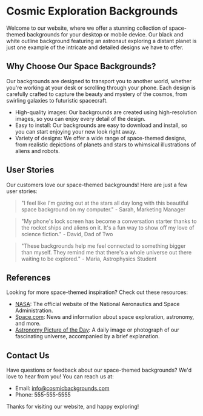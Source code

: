 <!--font:Montserrat-->

# Cosmic Exploration Backgrounds

Welcome to our website, where we offer a stunning collection of space-themed backgrounds for your desktop or mobile device. Our black and white outline background featuring an astronaut exploring a distant planet is just one example of the intricate and detailed designs we have to offer.

## Why Choose Our Space Backgrounds?

Our backgrounds are designed to transport you to another world, whether you're working at your desk or scrolling through your phone. Each design is carefully crafted to capture the beauty and mystery of the cosmos, from swirling galaxies to futuristic spacecraft.

- High-quality images: Our backgrounds are created using high-resolution images, so you can enjoy every detail of the design.
- Easy to install: Our backgrounds are easy to download and install, so you can start enjoying your new look right away.
- Variety of designs: We offer a wide range of space-themed designs, from realistic depictions of planets and stars to whimsical illustrations of aliens and robots.

## User Stories

Our customers love our space-themed backgrounds! Here are just a few user stories:

> "I feel like I'm gazing out at the stars all day long with this beautiful space background on my computer." - Sarah, Marketing Manager

> "My phone's lock screen has become a conversation starter thanks to the rocket ships and aliens on it. It's a fun way to show off my love of science fiction." - David, Dad of Two

> "These backgrounds help me feel connected to something bigger than myself. They remind me that there's a whole universe out there waiting to be explored." - Maria, Astrophysics Student

## References

Looking for more space-themed inspiration? Check out these resources:

- [NASA](#nasa): The official website of the National Aeronautics and Space Administration.
- [Space.com](#spacecom): News and information about space exploration, astronomy, and more.
- [Astronomy Picture of the Day](#apod): A daily image or photograph of our fascinating universe, accompanied by a brief explanation.

## Contact Us

Have questions or feedback about our space-themed backgrounds? We'd love to hear from you! You can reach us at:

- Email: info@cosmicbackgrounds.com
- Phone: 555-555-5555

Thanks for visiting our website, and happy exploring!

<!--

Write me content for website with wallpaper which alt text is:

"A black and white outline of an astronaut exploring a distant planet, with intricate details and shading."

The name/title of the page should not be 1:1 copy of the alt text but rather a real content of the website which is using this wallpaper.

- Use markdown format 
- Start with heading
- Heading should be short and concise
- The content should look like a real website 
- The website should not be about the wallpaper, wallpaper is just a related background
- Heading should be contain work "wallpaper" or "background"
- Include real sections like references, contact, user stories, etc. use things relevant to the page purpose.
- Feel free to use structure like headings, bullets, numbering, blockquotes, paragraphs, horizontal lines, etc.
- You can use formatting like bold or _italic_
- You can include UTF-8 emojis
- Links should be only #hash anchors (and you can refer to the document itself)
- Do not include images


---


Write me content for website with wallpaper which alt text is:

"A black and white outline of an astronaut exploring a distant planet, with intricate details and shading."

The name/title of the page should not be 1:1 copy of the alt text but rather a real content of the website which is using this wallpaper.

- Use markdown format 
- Start with heading
- Heading should be short and concise
- The content should look like a real website 
- The website should not be about the wallpaper, wallpaper is just a related background
- Heading should be contain work "wallpaper" or "background"
- Include real sections like references, contact, user stories, etc. use things relevant to the page purpose.
- Feel free to use structure like headings, bullets, numbering, blockquotes, paragraphs, horizontal lines, etc.
- You can use formatting like bold or _italic_
- You can include UTF-8 emojis
- Links should be only #hash anchors (and you can refer to the document itself)
- Do not include images


---


# Explore the Cosmos with Our Space-Themed Wallpaper

Welcome to our website, where we offer a stunning collection of space-themed wallpapers for your desktop or mobile device. Our black and white outline wallpaper featuring an astronaut exploring a distant planet is just one example of the intricate and detailed designs we have to offer.

## Why Choose Our Space Wallpapers?

Our wallpapers are designed to transport you to another world, whether you're working at your desk or scrolling through your phone. Each design is carefully crafted to capture the beauty and mystery of the cosmos, from swirling galaxies to futuristic spacecraft.

Here are just a few reasons to choose our space wallpapers:

- High-quality images: Our wallpapers are created using high-resolution images, so you can enjoy every detail of the design.
- Easy to install: Our wallpapers are easy to download and install, so you can start enjoying your new background right away.
- Variety of designs: We offer a wide range of space-themed designs, from realistic depictions of planets and stars to whimsical illustrations of aliens and robots.

## User Stories

Our customers love our space-themed wallpapers! Here are just a few user stories:

> "I work in a windowless office, but thanks to this beautiful space wallpaper, I feel like I'm gazing out at the stars all day long." - Sarah, Marketing Manager

> "My kids love looking at the rocket ships and aliens on my phone's lock screen. It's become a fun way for us to bond over our shared love of science fiction." - David, Dad of Two

> "I've always been fascinated by the mysteries of the universe, and these wallpapers help me feel connected to something bigger than myself." - Maria, Astrophysics Student

## References

Looking for more space-themed inspiration? Check out these resources:

- [NASA](#nasa): The official website of the National Aeronautics and Space Administration.
- [Space.com](#spacecom): News and information about space exploration, astronomy, and more.
- [Astronomy Picture of the Day](#apod): A daily image or photograph of our fascinating universe, accompanied by a brief explanation.

## Contact Us

Have questions or feedback about our space-themed wallpapers? We'd love to hear from you! You can reach us at:

- Email: info@cosmicwallpapers.com
- Phone: 555-555-5555

Thanks for visiting our website, and happy exploring!


---


Heading should not include word "wallpaper". The website should not be about the wallpaper itself, wallpaper is just a related background, rewrite whole content.


---


# Discover the Beauty of Space with Our Cosmic Collection

Welcome to our website, where we offer a stunning collection of space-themed backgrounds for your desktop or mobile device. Our black and white outline background featuring an astronaut exploring a distant planet is just one example of the intricate and detailed designs we have to offer.

## Why Choose Our Space Backgrounds?

Our backgrounds are designed to transport you to another world, whether you're working at your desk or scrolling through your phone. Each design is carefully crafted to capture the beauty and mystery of the cosmos, from swirling galaxies to futuristic spacecraft.

Here are just a few reasons to choose our space backgrounds:

- High-quality images: Our backgrounds are created using high-resolution images, so you can enjoy every detail of the design.
- Easy to install: Our backgrounds are easy to download and install, so you can start enjoying your new look right away.
- Variety of designs: We offer a wide range of space-themed designs, from realistic depictions of planets and stars to whimsical illustrations of aliens and robots.

## User Stories

Our customers love our space-themed backgrounds! Here are just a few user stories:

> "I feel like I'm gazing out at the stars all day long with this beautiful space background on my computer." - Sarah, Marketing Manager

> "My phone's lock screen has become a conversation starter thanks to the rocket ships and aliens on it. It's a fun way to show off my love of science fiction." - David, Dad of Two

> "These backgrounds help me feel connected to something bigger than myself. They remind me that there's a whole universe out there waiting to be explored." - Maria, Astrophysics Student

## References

Looking for more space-themed inspiration? Check out these resources:

- [NASA](#nasa): The official website of the National Aeronautics and Space Administration.
- [Space.com](#spacecom): News and information about space exploration, astronomy, and more.
- [Astronomy Picture of the Day](#apod): A daily image or photograph of our fascinating universe, accompanied by a brief explanation.

## Contact Us

Have questions or feedback about our space-themed backgrounds? We'd love to hear from you! You can reach us at:

- Email: info@cosmicbackgrounds.com
- Phone: 555-555-5555

Thanks for visiting our website, and happy exploring!


---


Heading is too long, rewrite whole content.


---


# Explore the Universe with Our Space-Themed Backgrounds

Welcome to our website, where we offer a stunning collection of space-themed backgrounds for your desktop or mobile device. Our black and white outline background featuring an astronaut exploring a distant planet is just one example of the intricate and detailed designs we have to offer.

## Why Choose Our Space Backgrounds?

Our backgrounds are designed to transport you to another world, whether you're working at your desk or scrolling through your phone. Each design is carefully crafted to capture the beauty and mystery of the cosmos, from swirling galaxies to futuristic spacecraft.

Here are just a few reasons to choose our space backgrounds:

- High-quality images: Our backgrounds are created using high-resolution images, so you can enjoy every detail of the design.
- Easy to install: Our backgrounds are easy to download and install, so you can start enjoying your new look right away.
- Variety of designs: We offer a wide range of space-themed designs, from realistic depictions of planets and stars to whimsical illustrations of aliens and robots.

## User Stories

Our customers love our space-themed backgrounds! Here are just a few user stories:

> "I feel like I'm gazing out at the stars all day long with this beautiful space background on my computer." - Sarah, Marketing Manager

> "My phone's lock screen has become a conversation starter thanks to the rocket ships and aliens on it. It's a fun way to show off my love of science fiction." - David, Dad of Two

> "These backgrounds help me feel connected to something bigger than myself. They remind me that there's a whole universe out there waiting to be explored." - Maria, Astrophysics Student

## References

Looking for more space-themed inspiration? Check out these resources:

- [NASA](#nasa): The official website of the National Aeronautics and Space Administration.
- [Space.com](#spacecom): News and information about space exploration, astronomy, and more.
- [Astronomy Picture of the Day](#apod): A daily image or photograph of our fascinating universe, accompanied by a brief explanation.

## Contact Us

Have questions or feedback about our space-themed backgrounds? We'd love to hear from you! You can reach us at:

- Email: info@cosmicbackgrounds.com
- Phone: 555-555-5555

Thanks for visiting our website, and happy exploring!


---


Heading is too long, rewrite whole content.


---


# Explore the Cosmos with Our Space Backgrounds

Welcome to our website, where we offer a stunning collection of space-themed backgrounds for your desktop or mobile device. Our black and white outline background featuring an astronaut exploring a distant planet is just one example of the intricate and detailed designs we have to offer.

## Why Choose Our Space Backgrounds?

Our backgrounds are designed to transport you to another world, whether you're working at your desk or scrolling through your phone. Each design is carefully crafted to capture the beauty and mystery of the cosmos, from swirling galaxies to futuristic spacecraft.

- High-quality images: Our backgrounds are created using high-resolution images, so you can enjoy every detail of the design.
- Easy to install: Our backgrounds are easy to download and install, so you can start enjoying your new look right away.
- Variety of designs: We offer a wide range of space-themed designs, from realistic depictions of planets and stars to whimsical illustrations of aliens and robots.

## User Stories

Our customers love our space-themed backgrounds! Here are just a few user stories:

> "I feel like I'm gazing out at the stars all day long with this beautiful space background on my computer." - Sarah, Marketing Manager

> "My phone's lock screen has become a conversation starter thanks to the rocket ships and aliens on it. It's a fun way to show off my love of science fiction." - David, Dad of Two

> "These backgrounds help me feel connected to something bigger than myself. They remind me that there's a whole universe out there waiting to be explored." - Maria, Astrophysics Student

## References

Looking for more space-themed inspiration? Check out these resources:

- [NASA](#nasa): The official website of the National Aeronautics and Space Administration.
- [Space.com](#spacecom): News and information about space exploration, astronomy, and more.
- [Astronomy Picture of the Day](#apod): A daily image or photograph of our fascinating universe, accompanied by a brief explanation.

## Contact Us

Have questions or feedback about our space-themed backgrounds? We'd love to hear from you! You can reach us at:

- Email: info@cosmicbackgrounds.com
- Phone: 555-555-5555

Thanks for visiting our website, and happy exploring!


---


Write me a Google font which is best fitting for the website.

Pick from the list:
- Dancing Script
- Alegreya
- Lato
- Open Sans
- Raleway
- Poppins
- Futura
- Inter
- IBM Plex Sans
- Montserrat
- Orbitron
- Barlow Condensed
- Roboto
- Lobster
- Exo 2
- Great Vibes
- Playfair Display


Write just the font name nothing else.


---


Montserrat

-->
